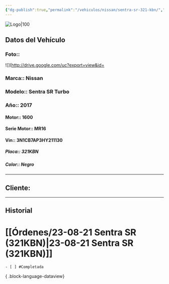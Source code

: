 ```yaml
---
{"dg-publish":true,"permalink":"/vehiculos/nissan/sentra-sr-321-kbn/","created":"","updated":""}
---
```


![Logo|100](http://drive.google.com/uc?export=view&id=137fl3TIZ0-PU8b-Pt0bsjclwHub_u78G)

## Datos del Vehículo 
### Foto:: 
![](http://drive.google.com/uc?export=view&id=

### Marca:: Nissan
### Modelo:: Sentra SR Turbo
### Año:: 2017
#### Motor:: 1600
#### Serie Motor:: MR16
#### Vin:: 3N1CB7AP3HY211130
##### Placa:: 321KBN
##### Color:: Negro
---

## Cliente:

---

## Historial

# [[Órdenes/23-08-21 Sentra SR (321KBN)\|23-08-21 Sentra SR (321KBN)]]

    - [ ] #Completada

{ .block-language-dataview} 